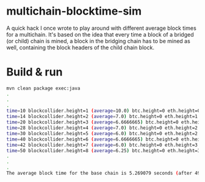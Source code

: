 # multichain-blocktime-sim

A quick hack I once wrote to play around with different average block times for a multichain.
It's based on the idea that every time a block of a bridged (or child) chain is mined, a block
in the bridging chain has to be mined as well, containing the block headers of the child chain block.

# Build & run

```bash
mvn clean package exec:java
.
.
.
time=10 blockcollider.height=1 (average=10.0) btc.height=0 eth.height=0 lsk.height=1 neo.height=0 
time=14 blockcollider.height=2 (average=7.0) btc.height=0 eth.height=1 lsk.height=1 neo.height=0 
time=20 blockcollider.height=3 (average=6.6666665) btc.height=0 eth.height=1 lsk.height=2 neo.height=0 
time=28 blockcollider.height=4 (average=7.0) btc.height=0 eth.height=2 lsk.height=2 neo.height=0 
time=30 blockcollider.height=5 (average=6.0) btc.height=0 eth.height=2 lsk.height=3 neo.height=0 
time=40 blockcollider.height=6 (average=6.6666665) btc.height=0 eth.height=2 lsk.height=4 neo.height=0 
time=42 blockcollider.height=7 (average=6.0) btc.height=0 eth.height=3 lsk.height=4 neo.height=0 
time=50 blockcollider.height=8 (average=6.25) btc.height=0 eth.height=3 lsk.height=5 neo.height=0 
.
.
.
The average block time for the base chain is 5.269079 seconds (after 4964400 seconds)
```
